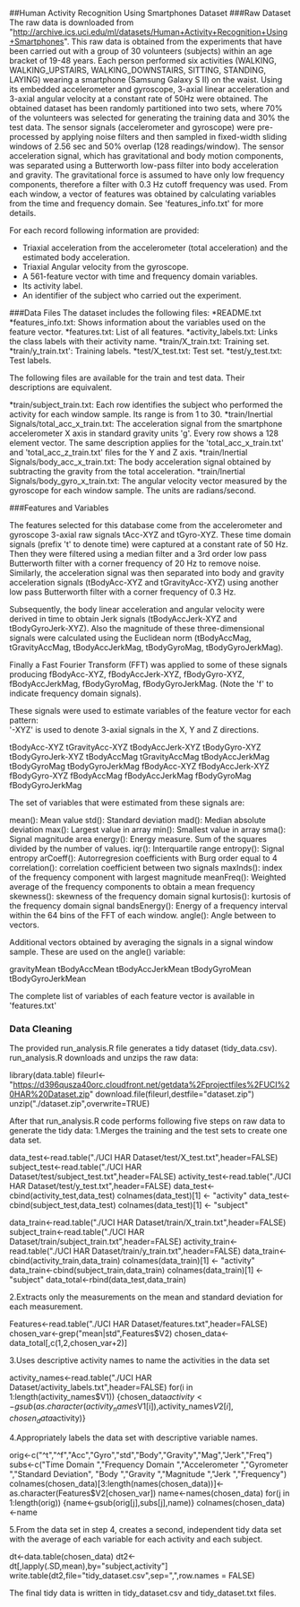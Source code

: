 ##Human Activity Recognition Using Smartphones Dataset
###Raw Dataset
The raw data is downloaded from "http://archive.ics.uci.edu/ml/datasets/Human+Activity+Recognition+Using+Smartphones".
This raw data is obtained from the experiments that have been carried out with a group of 30 volunteers (subjects) within an age bracket of 19-48 years. 
Each person performed six activities (WALKING, WALKING_UPSTAIRS, WALKING_DOWNSTAIRS, SITTING, STANDING, LAYING) wearing a smartphone (Samsung Galaxy S II) 
on the waist. Using its embedded accelerometer and gyroscope, 3-axial linear acceleration and 3-axial angular velocity at a constant rate of 50Hz were obtained.
The obtained dataset has been randomly partitioned into two sets, where 70% of the volunteers was selected for generating the training data and 30% the test data. 
The sensor signals (accelerometer and gyroscope) were pre-processed by applying noise filters and then sampled in fixed-width sliding windows of 2.56 sec and 50% overlap (128 readings/window). The sensor acceleration signal, which has gravitational and body motion components, was separated using a Butterworth low-pass filter into body acceleration and gravity. The gravitational force is assumed to have only low frequency components, therefore a filter with 0.3 Hz cutoff frequency was used. From each window, a vector of features was obtained by calculating variables from the time and frequency domain. See 'features_info.txt' for more details. 

For each record following information are provided:

* Triaxial acceleration from the accelerometer (total acceleration) and the estimated body acceleration.
* Triaxial Angular velocity from the gyroscope. 
* A 561-feature vector with time and frequency domain variables. 
* Its activity label. 
* An identifier of the subject who carried out the experiment.

###Data Files
The dataset includes the following files:
*README.txt
*features_info.txt: Shows information about the variables used on the feature vector.
*features.txt: List of all features.
*activity_labels.txt: Links the class labels with their activity name.
*train/X_train.txt: Training set.
*train/y_train.txt': Training labels.
*test/X_test.txt: Test set.
*test/y_test.txt: Test labels.

The following files are available for the train and test data. Their descriptions are equivalent. 

*train/subject_train.txt: Each row identifies the subject who performed the activity for each window sample. Its range is from 1 to 30. 
*train/Inertial Signals/total_acc_x_train.txt: The acceleration signal from the smartphone accelerometer X axis in standard gravity units 'g'. Every row shows a 128 element vector. The same description applies for the 'total_acc_x_train.txt' and 'total_acc_z_train.txt' files for the Y and Z axis. 
*train/Inertial Signals/body_acc_x_train.txt: The body acceleration signal obtained by subtracting the gravity from the total acceleration. 
*train/Inertial Signals/body_gyro_x_train.txt: The angular velocity vector measured by the gyroscope for each window sample. The units are radians/second. 

###Features and Variables

The features selected for this database come from the accelerometer and gyroscope 3-axial raw signals tAcc-XYZ and tGyro-XYZ. These time domain signals 
(prefix 't' to denote time) were captured at a constant rate of 50 Hz. Then they were filtered using a median filter and a 3rd order low pass Butterworth 
filter with a corner frequency of 20 Hz to remove noise. Similarly, the acceleration signal was then separated into body and gravity acceleration signals 
(tBodyAcc-XYZ and tGravityAcc-XYZ) using another low pass Butterworth filter with a corner frequency of 0.3 Hz. 

Subsequently, the body linear acceleration and angular velocity were derived in time to obtain Jerk signals (tBodyAccJerk-XYZ and tBodyGyroJerk-XYZ). 
Also the magnitude of these three-dimensional signals were calculated using the Euclidean norm (tBodyAccMag, tGravityAccMag, tBodyAccJerkMag, tBodyGyroMag,
tBodyGyroJerkMag). 

Finally a Fast Fourier Transform (FFT) was applied to some of these signals producing fBodyAcc-XYZ, fBodyAccJerk-XYZ, fBodyGyro-XYZ, fBodyAccJerkMag, 
fBodyGyroMag, fBodyGyroJerkMag. (Note the 'f' to indicate frequency domain signals). 

These signals were used to estimate variables of the feature vector for each pattern:  
'-XYZ' is used to denote 3-axial signals in the X, Y and Z directions.

tBodyAcc-XYZ
tGravityAcc-XYZ
tBodyAccJerk-XYZ
tBodyGyro-XYZ
tBodyGyroJerk-XYZ
tBodyAccMag
tGravityAccMag
tBodyAccJerkMag
tBodyGyroMag
tBodyGyroJerkMag
fBodyAcc-XYZ
fBodyAccJerk-XYZ
fBodyGyro-XYZ
fBodyAccMag
fBodyAccJerkMag
fBodyGyroMag
fBodyGyroJerkMag

The set of variables that were estimated from these signals are: 

mean(): Mean value
std(): Standard deviation
mad(): Median absolute deviation 
max(): Largest value in array
min(): Smallest value in array
sma(): Signal magnitude area
energy(): Energy measure. Sum of the squares divided by the number of values. 
iqr(): Interquartile range 
entropy(): Signal entropy
arCoeff(): Autorregresion coefficients with Burg order equal to 4
correlation(): correlation coefficient between two signals
maxInds(): index of the frequency component with largest magnitude
meanFreq(): Weighted average of the frequency components to obtain a mean frequency
skewness(): skewness of the frequency domain signal 
kurtosis(): kurtosis of the frequency domain signal 
bandsEnergy(): Energy of a frequency interval within the 64 bins of the FFT of each window.
angle(): Angle between to vectors.

Additional vectors obtained by averaging the signals in a signal window sample. These are used on the angle() variable:

gravityMean
tBodyAccMean
tBodyAccJerkMean
tBodyGyroMean
tBodyGyroJerkMean

The complete list of variables of each feature vector is available in 'features.txt'

### Data Cleaning
The provided run_analysis.R file generates a tidy dataset (tidy_data.csv). run_analysis.R downloads and unzips the raw data:

library(data.table)
fileurl<-"https://d396qusza40orc.cloudfront.net/getdata%2Fprojectfiles%2FUCI%20HAR%20Dataset.zip"
download.file(fileurl,destfile="dataset.zip")
unzip("./dataset.zip",overwrite=TRUE)


After that run_analysis.R code performs following five steps on raw data to generate the tidy data:
1.Merges the training and the test sets to create one data set.

data_test<-read.table("./UCI HAR Dataset/test/X_test.txt",header=FALSE)
subject_test<-read.table("./UCI HAR Dataset/test/subject_test.txt",header=FALSE)
activity_test<-read.table("./UCI HAR Dataset/test/y_test.txt",header=FALSE)
data_test<-cbind(activity_test,data_test)
colnames(data_test)[1] <- "activity"
data_test<-cbind(subject_test,data_test)
colnames(data_test)[1] <- "subject"

data_train<-read.table("./UCI HAR Dataset/train/X_train.txt",header=FALSE)
subject_train<-read.table("./UCI HAR Dataset/train/subject_train.txt",header=FALSE)
activity_train<-read.table("./UCI HAR Dataset/train/y_train.txt",header=FALSE)
data_train<-cbind(activity_train,data_train)
colnames(data_train)[1] <- "activity"
data_train<-cbind(subject_train,data_train)
colnames(data_train)[1] <- "subject"
data_total<-rbind(data_test,data_train)


2.Extracts only the measurements on the mean and standard deviation for each measurement.

Features<-read.table("./UCI HAR Dataset/features.txt",header=FALSE)
chosen_var<-grep("mean|std",Features$V2)
chosen_data<-data_total[,c(1,2,chosen_var+2)]

3.Uses descriptive activity names to name the activities in the data set

activity_names<-read.table("./UCI HAR Dataset/activity_labels.txt",header=FALSE)
for(i in 1:length(activity_names$V1))
  {chosen_data$activity<-gsub(as.character(activity_names$V1[i]),activity_names$V2[i],chosen_data$activity)}
  
4.Appropriately labels the data set with descriptive variable names.

orig<-c("^t","^f","Acc","Gyro","std","Body","Gravity","Mag","Jerk","Freq")
subs<-c("Time Domain ","Frequency Domain ","Accelerometer ","Gyrometer ","Standard Deviation",
        "Body ","Gravity ","Magnitude ","Jerk ","Frequency")
colnames(chosen_data)[3:length(names(chosen_data))]<-as.character(Features$V2[chosen_var])
name<-names(chosen_data)
for(j in 1:length(orig))
{name<-gsub(orig[j],subs[j],name)}
colnames(chosen_data)<-name

5.From the data set in step 4, creates a second, independent tidy data set with the average of each variable for each activity and each subject.

dt<-data.table(chosen_data)
dt2<-dt[,lapply(.SD,mean),by="subject,activity"]
write.table(dt2,file="tidy_dataset.csv",sep=",",row.names = FALSE)

The final tidy data is written in tidy_dataset.csv and tidy_dataset.txt files.


